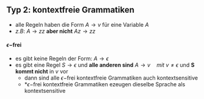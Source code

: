 ## Typ 2: kontextfreie Grammatiken
- alle Regeln haben die Form $A \to v$ für eine Variable $A$
- *z.B*: $A \to zz$ **aber nicht** $Az\to zz$


#### $\epsilon-$frei
- es gibt keine Regeln der Form: $A\to \epsilon$
- es gibt eine Regel $S\to \epsilon$ und **alle anderen sind** $A\to v \quad mit \ v \neq \epsilon$ und **S kommt nicht** in $v$ vor
	- dann sind alle $\epsilon-$frei kontextfreie Grammatiken auch kontextsensitive
	- *$\epsilon-$frei kontextfreie Grammatiken ezeugen dieselbe Sprache als kontextsensitive